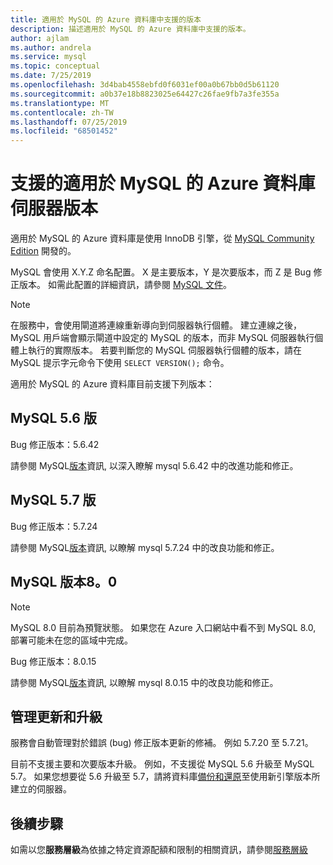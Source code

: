 ```yaml
---
title: 適用於 MySQL 的 Azure 資料庫中支援的版本
description: 描述適用於 MySQL 的 Azure 資料庫中支援的版本。
author: ajlam
ms.author: andrela
ms.service: mysql
ms.topic: conceptual
ms.date: 7/25/2019
ms.openlocfilehash: 3d4bab4558ebfd0f6031ef00a0b67bb0d5b61120
ms.sourcegitcommit: a0b37e18b8823025e64427c26fae9fb7a3fe355a
ms.translationtype: MT
ms.contentlocale: zh-TW
ms.lasthandoff: 07/25/2019
ms.locfileid: "68501452"
---
```

# <a name="supported-azure-database-for-mysql-server-versions"></a>支援的適用於 MySQL 的 Azure 資料庫伺服器版本

適用於 MySQL 的 Azure 資料庫是使用 InnoDB 引擎，從 [MySQL Community Edition](https://www.mysql.com/products/community/) 開發的。

MySQL 會使用 X.Y.Z 命名配置。 X 是主要版本，Y 是次要版本，而 Z 是 Bug 修正版本。 如需此配置的詳細資訊，請參閱 [MySQL 文件](https://dev.mysql.com/doc/refman/5.7/en/which-version.html)。

> [!NOTE]
> 在服務中，會使用閘道將連線重新導向到伺服器執行個體。 建立連線之後，MySQL 用戶端會顯示閘道中設定的 MySQL 的版本，而非 MySQL 伺服器執行個體上執行的實際版本。 若要判斷您的 MySQL 伺服器執行個體的版本，請在 MySQL 提示字元命令下使用 `SELECT VERSION();` 命令。

適用於 MySQL 的 Azure 資料庫目前支援下列版本：

## <a name="mysql-version-56"></a>MySQL 5.6 版

Bug 修正版本：5.6.42

請參閱 MySQL[版本](https://dev.mysql.com/doc/relnotes/mysql/5.6/en/news-5-6-42.html)資訊, 以深入瞭解 mysql 5.6.42 中的改進功能和修正。

## <a name="mysql-version-57"></a>MySQL 5.7 版

Bug 修正版本：5.7.24

請參閱 MySQL[版本](https://dev.mysql.com/doc/relnotes/mysql/5.7/en/news-5-7-24.html)資訊, 以瞭解 mysql 5.7.24 中的改良功能和修正。

## <a name="mysql-version-80"></a>MySQL 版本8。0

> [!NOTE]
> MySQL 8.0 目前為預覽狀態。 如果您在 Azure 入口網站中看不到 MySQL 8.0, 部署可能未在您的區域中完成。 

Bug 修正版本：8.0.15

請參閱 MySQL[版本](https://dev.mysql.com/doc/relnotes/mysql/8.0/en/news-8-0-15.html)資訊, 以瞭解 mysql 8.0.15 中的改良功能和修正。

## <a name="managing-updates-and-upgrades"></a>管理更新和升級
服務會自動管理對於錯誤 (bug) 修正版本更新的修補。 例如 5.7.20 至 5.7.21。  

目前不支援主要和次要版本升級。 例如，不支援從 MySQL 5.6 升級至 MySQL 5.7。 如果您想要從 5.6 升級至 5.7，請將資料庫[備份和還原](./concepts-migrate-dump-restore.md)至使用新引擎版本所建立的伺服器。

## <a name="next-steps"></a>後續步驟

如需以您**服務層級**為依據之特定資源配額和限制的相關資訊，請參閱[服務層級](./concepts-pricing-tiers.md)
